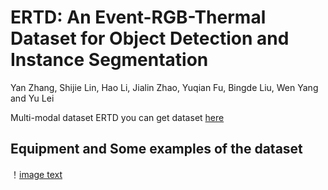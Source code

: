 # ERTD: An Event-RGB-Thermal Dataset for Object Detection and Instance Segmentation
Yan Zhang, Shijie Lin, Hao Li, Jialin Zhao, Yuqian Fu, Bingde Liu, Wen Yang and Yu Lei

Multi-modal dataset ERTD
you can get dataset  [here](https://mega.nz/fm/kUMUDQIa)
## Equipment and Some examples of the dataset
！[image text](https://github.com/ZyAndrew/ERTD/blob/master/images/figure1.png)

